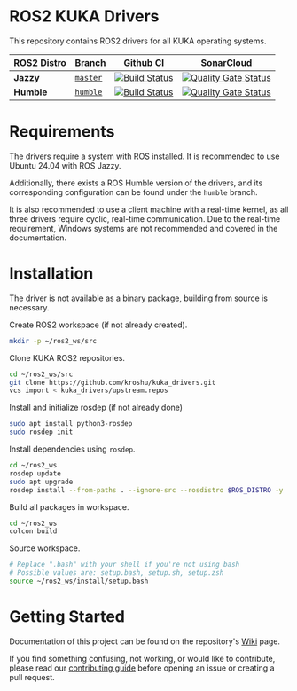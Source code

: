 # ROS2 KUKA Drivers

This repository contains ROS2 drivers for all KUKA operating systems.

ROS2 Distro | Branch | Github CI | SonarCloud
------------ | -------------- | -------------- | --------------
**Jazzy** | [`master`](https://github.com/kroshu/kuka_drivers/tree/master) | [![Build Status](https://github.com/kroshu//kuka_drivers/actions/workflows/industrial_ci_jazzy.yml/badge.svg?branch=master)](https://github.com/kroshu/kuka_drivers/actions/workflows/industrial_ci_jazzy.yml?branch=master) | [![Quality Gate Status](https://sonarcloud.io/api/project_badges/measure?project=kroshu_kuka_drivers&metric=alert_status)](https://sonarcloud.io/dashboard?id=kroshu_kuka_drivers)
**Humble** | [`humble`](https://github.com/kroshu/kuka_drivers/tree/humble) | [![Build Status](https://github.com/kroshu//kuka_drivers/actions/workflows/industrial_ci_humble.yml/badge.svg)](https://github.com/kroshu/kuka_drivers/actions/workflows/industrial_ci_humble.yml) | [![Quality Gate Status](https://sonarcloud.io/api/project_badges/measure?project=kroshu_kuka_drivers&metric=alert_status&branch=humble)](https://sonarcloud.io/dashboard?id=kroshu_kuka_drivers)

# Requirements
The drivers require a system with ROS installed. It is recommended to use Ubuntu 24.04 with ROS Jazzy.

Additionally, there exists a ROS Humble version of the drivers, and its corresponding configuration can be found under the `humble` branch.

It is also recommended to use a client machine with a real-time kernel, as all three drivers require cyclic, real-time communication. Due to the real-time requirement, Windows systems are not recommended and covered in the documentation.


# Installation
The driver is not available as a binary package, building from source is necessary.

Create ROS2 workspace (if not already created).
```bash
mkdir -p ~/ros2_ws/src
```

Clone KUKA ROS2 repositories.
```bash
cd ~/ros2_ws/src
git clone https://github.com/kroshu/kuka_drivers.git
vcs import < kuka_drivers/upstream.repos
```

Install and initialize rosdep (if not already done)
```bash
sudo apt install python3-rosdep
sudo rosdep init
```

Install dependencies using `rosdep`.
```bash
cd ~/ros2_ws
rosdep update
sudo apt upgrade
rosdep install --from-paths . --ignore-src --rosdistro $ROS_DISTRO -y
```

Build all packages in workspace.
```bash
cd ~/ros2_ws
colcon build
```

Source workspace.
```bash
# Replace ".bash" with your shell if you're not using bash
# Possible values are: setup.bash, setup.sh, setup.zsh
source ~/ros2_ws/install/setup.bash
```

# Getting Started
Documentation of this project can be found on the repository's [Wiki](https://github.com/kroshu/kuka_drivers/wiki) page.

If you find something confusing, not working, or would like to contribute, please read our [contributing guide](CONTRIBUTING.md) before opening an issue or creating a pull request.
